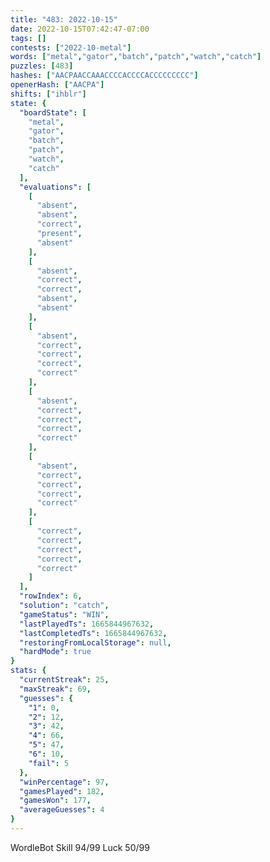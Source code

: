 ```yaml
---
title: "483: 2022-10-15"
date: 2022-10-15T07:42:47-07:00
tags: []
contests: ["2022-10-metal"]
words: ["metal","gator","batch","patch","watch","catch"]
puzzles: [483]
hashes: ["AACPAACCAAACCCCACCCCACCCCCCCCC"]
openerHash: ["AACPA"]
shifts: ["ihblr"]
state: {
  "boardState": [
    "metal",
    "gator",
    "batch",
    "patch",
    "watch",
    "catch"
  ],
  "evaluations": [
    [
      "absent",
      "absent",
      "correct",
      "present",
      "absent"
    ],
    [
      "absent",
      "correct",
      "correct",
      "absent",
      "absent"
    ],
    [
      "absent",
      "correct",
      "correct",
      "correct",
      "correct"
    ],
    [
      "absent",
      "correct",
      "correct",
      "correct",
      "correct"
    ],
    [
      "absent",
      "correct",
      "correct",
      "correct",
      "correct"
    ],
    [
      "correct",
      "correct",
      "correct",
      "correct",
      "correct"
    ]
  ],
  "rowIndex": 6,
  "solution": "catch",
  "gameStatus": "WIN",
  "lastPlayedTs": 1665844967632,
  "lastCompletedTs": 1665844967632,
  "restoringFromLocalStorage": null,
  "hardMode": true
}
stats: {
  "currentStreak": 25,
  "maxStreak": 69,
  "guesses": {
    "1": 0,
    "2": 12,
    "3": 42,
    "4": 66,
    "5": 47,
    "6": 10,
    "fail": 5
  },
  "winPercentage": 97,
  "gamesPlayed": 182,
  "gamesWon": 177,
  "averageGuesses": 4
}
---
```


<!-- more -->
WordleBot
Skill 94/99
Luck 50/99
